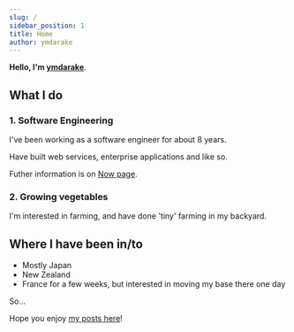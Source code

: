 ```yaml
---
slug: /
sidebar_position: 1
title: Home
author: ymdarake
---
```


**Hello, I'm [ymdarake](https://github.com/ymdarake)**.

## What I do

### 1. Software Engineering
I've been working as a software engineer for about 8 years.

Have built web services, enterprise applications and like so.

Futher information is on [Now page](./now).

### 2. Growing vegetables
I'm interested in farming, and have done 'tiny' farming in my backyard.

## Where I have been in/to
- Mostly Japan
- New Zealand
- France for a few weeks, but interested in moving my base there one day


So...

Hope you enjoy [my posts here](/blog)!
